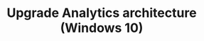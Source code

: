 ﻿---
title: Upgrade Analytics architecture (Windows 10)
redirect_url: upgrade-readiness-architecture
---
